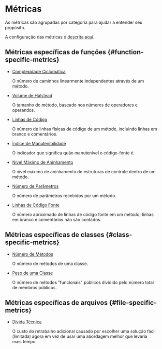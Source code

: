 # Métricas

As métricas são agrupadas por categoria para ajudar a entender seu propósito.

A configuração das métricas é [descrita aqui](./getting-started/configuration#configuring-a-metrics-entry).

## Métricas específicas de funções {#function-specific-metrics}

- [Complexidade Ciclomática](./cyclomatic-complexity.md)

    O número de caminhos linearmente independentes através de um método.

- [Volume de Halstead](./halstead-volume.md)

    O tamanho do método, baseado nos números de operadores e operandos.

- [Linhas de Código](./lines-of-code.md)

    O número de linhas físicas de código de um método, incluindo linhas em branco e comentários.

- [Índice de Manutenibilidade](./maintainability-index.md)

    O indicador que significa quão manutenível o código-fonte é.

- [Nível Máximo de Aninhamento](./maximum-nesting-level.md)

    O nível máximo de aninhamento de estruturas de controle dentro de um método.

- [Número de Parâmetros](./number-of-parameters.md)

    O número de parâmetros recebidos por um método.

- [Linhas de Código Fonte](./source-lines-of-code.md)

    O número aproximado de linhas de código fonte em um método; linhas em branco e comentários não são contados.

## Métricas específicas de classes {#class-specific-metrics}

- [Número de Métodos](./number-of-methods.md)

    O número de métodos de uma classe.

- [Peso de uma Classe](./weight-of-class.md)

    O número de métodos "funcionais" públicos dividido pelo número total de membros públicos.

## Métricas específicas de arquivos {#file-specific-metrics}

- [Dívida Técnica](./technical_debt.md)

    O custo do retrabalho adicional causado por escolher uma solução fácil (limitada) agora em vez de usar uma abordagem melhor que levaria mais tempo.
